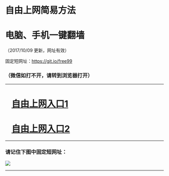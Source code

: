 ﻿# 自由上网简易方法

# 电脑、手机一键翻墙

（2017/10/09 更新，网址有效）

固定短网址：https://git.io/free99

### （微信如打不开，请转到浏览器打开）


***





# &nbsp;&nbsp; <a href="http://ft2086827339.fwq-tz-1001.info/fwqtz01.html?t=100900127751 " target="_blank">自由上网入口1</a>
# &nbsp;&nbsp; <a href="http://ft2711610603.fwq-tz-1002.info/fwqtz02.html?t=100900123460 " target="_blank">自由上网入口2</a>
***

### 请记住下图中固定短网址：

<img src="https://s3-us-west-2.amazonaws.com/fwq-1001/yjfq-20170905okok.png" /> 


***


